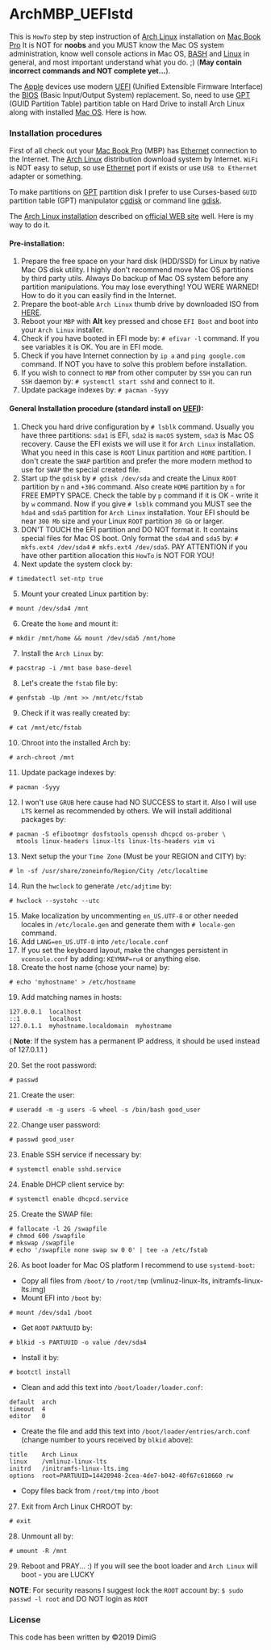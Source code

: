 ArchMBP_UEFIstd
===============
This is `HowTo` step by step instruction of [Arch Linux][archlnx] installation on [Mac Book Pro][mbp] It is NOT for **noobs** and you MUST know the Mac OS system administration, know well console actions in Mac OS, [BASH][bash] and [Linux][lnx] in general, and most important understand what you do. ;) (**May contain incorrect commands and NOT complete yet...**).  

The [Apple][apple] devices use modern [UEFI][uefi] (Unified Extensible Firmware Interface) the [BIOS][bios] (Basic Input/Output System) replacement. So, need to use [GPT][guid] (GUID Partition Table) partition table on Hard Drive to install Arch Linux along with installed [Mac OS][macos]. Here is how.  

### Installation procedures  

First of all check out your [Mac Book Pro][mbp] (MBP) has [Ethernet][ethernet] connection to the Internet. The [Arch Linux][archlnx] distribution download system by Internet. `WiFi` is NOT easy to setup, so use [Ethernet][ethernet] port if exists or use `USB to Ethernet` adapter or something.  

To make partitions on [GPT][guid] partition disk I prefer to use Curses-based `GUID` partition table (GPT) manipulator [cgdisk][cgdisk] or command line [gdisk][gdisk].  

The [Arch Linux installation][archinst] described on [official WEB site][archinst] well. Here is my way to do it.  

#### Pre-installation:  

 1.  Prepare the free space on your hard disk (HDD/SSD) for Linux by native Mac OS disk utility. I highly don't recommend move Mac OS partitions by third party utils. Always Do backup of Mac OS system before any partition manipulations. You may lose everything! YOU WERE WARNED! How to do it you can easily find in the Internet.  
 2.  Prepare the boot-able `Arch Linux` thumb drive by downloaded ISO from [HERE][archdl].  
 3.  Reboot your `MBP` with **Alt** key pressed and chose `EFI Boot` and boot into your `Arch Linux` installer.  
 4.  Check if you have booted in EFI mode by: `# efivar -l` command. If you see variables it is OK. You are in EFI mode.  
 5.  Check if you have Internet connection by `ip a` and `ping google.com` command. If NOT you have to solve this problem before installation.  
 6.  If you wish to connect to `MBP` from other computer by `SSH` you can run `SSH` daemon by: `# systemctl start sshd` and connect to it.  
 7.  Update package indexes by: `# pacman -Syyy`  

#### General Installation procedure (standard install on [UEFI][uefi]):  

 1.  Check you hard drive configuration by `# lsblk` command. Usually you have three partitions: `sda1` is EFI, `sda2` is `macOS` system, `sda3` is Mac OS recovery. Cause the EFI exists we will use it for `Arch Linux` installation. What you need in this case is `ROOT` Linux partition and `HOME` partition. I don't create the `SWAP` partition and prefer the more modern method to use for `SWAP` the special created file.  
 2.  Start up the `gdisk` by `# gdisk /dev/sda` and create the Linux `ROOT` partition by `n` and `+30G` command. Also create `HOME` partition by `n` for FREE EMPTY SPACE. Check the table by `p` command if it is OK - write it by `w` command. Now if you give `# lsblk` command you MUST see the `hda4` and `sda5` partition for `Arch Linux` installation. Your EFI should be near `300 Mb` size and your Linux `ROOT` partition `30 Gb` or larger.  
 3.  DON'T TOUCH the EFI partition and DO NOT format it. It contains special files for Mac OS boot. Only format the `sda4` and `sda5` by: `# mkfs.ext4 /dev/sda4` `# mkfs.ext4 /dev/sda5`. PAY ATTENTION if you have other partition allocation this `HowTo` is NOT FOR YOU!  
 4.  Next update the system clock by:  
 ```
 # timedatectl set-ntp true
 ```
 5.  Mount your created Linux partition by:  
 ```
 # mount /dev/sda4 /mnt
 ```
 6.  Create the `home` and mount it:  
 ```
 # mkdir /mnt/home && mount /dev/sda5 /mnt/home
 ```
 7.  Install the `Arch Linux` by:  
 ```
 # pacstrap -i /mnt base base-devel
 ```
 8.  Let's create the `fstab` file by:  
 ```
 # genfstab -Up /mnt >> /mnt/etc/fstab
 ```
 9.  Check if it was really created by:  
 ```
 # cat /mnt/etc/fstab
 ```
 10. Chroot into the installed Arch by:  
 ```
 # arch-chroot /mnt
 ```
 11. Update package indexes by:  
 ```
 # pacman -Syyy
 ```
 12. I won't use `GRUB` here cause had NO SUCCESS to start it. Also I will use `LTS` kernel as recommended by others. We will install additional packages by:  
 ```
 # pacman -S efibootmgr dosfstools openssh dhcpcd os-prober \
   mtools linux-headers linux-lts linux-lts-headers vim vi
 ```
 13. Next setup the your `Time Zone` (Must be your REGION and CITY) by:  
 ```
 # ln -sf /usr/share/zoneinfo/Region/City /etc/localtime
 ```
 14. Run the `hwclock` to generate `/etc/adjtime` by:  
 ```
 # hwclock --systohc --utc
 ```
 15. Make localization by uncommenting `en_US.UTF-8` or other needed locales in `/etc/locale.gen` and generate them with `# locale-gen` command.  
 16. Add `LANG=en_US.UTF-8` into `/etc/locale.conf`  
 17. If you set the keyboard layout, make the changes persistent in `vconsole.conf` by adding: `KEYMAP=ru4` or anything else.  
 18. Create the host name (chose your name) by:  
 ```
 # echo 'myhostname' > /etc/hostname
 ```
 19. Add matching names in hosts:  
 ```
 127.0.0.1	localhost
 ::1		localhost
 127.0.1.1	myhostname.localdomain	myhostname
 ```
 ( **Note**: If the system has a permanent IP address, it should be used instead of 127.0.1.1 )  

 20. Set the root password:  
 ```
 # passwd
 ```
 21. Create the user:  
 ```
 # useradd -m -g users -G wheel -s /bin/bash good_user
 ```
 22. Change user password:  
 ```
 # passwd good_user
 ```
 23. Enable SSH service if necessary by:  
 ```
 # systemctl enable sshd.service
 ```
 24. Enable DHCP client service by:  
 ```
 # systemctl enable dhcpcd.service
 ```
 25. Create the SWAP file:  
 ```
 # fallocate -l 2G /swapfile
 # chmod 600 /swapfile
 # mkswap /swapfile
 # echo '/swapfile none swap sw 0 0' | tee -a /etc/fstab
 ```
 26. As boot loader for Mac OS platform I recommend to use `systemd-boot`:  
   - Copy all files from `/boot/` to `/root/tmp` (vmlinuz-linux-lts, initramfs-linux-lts.img)  
   - Mount EFI into `/boot` by:  
   ```
   # mount /dev/sda1 /boot
   ```
   - Get `ROOT` `PARTUUID` by:  
   ```
   # blkid -s PARTUUID -o value /dev/sda4
   ```
   - Install it by:  
   ```
   # bootctl install
   ```
   - Clean and add this text into `/boot/loader/loader.conf`:  
   ```
   default  arch
   timeout  4
   editor   0
   ```
   - Create the file and add this text into `/boot/loader/entries/arch.conf` (change number to yours received by `blkid` above):  
   ```
   title    Arch Linux
   linux    /vmlinuz-linux-lts
   initrd   /initramfs-linux-lts.img
   options  root=PARTUUID=14420948-2cea-4de7-b042-40f67c618660 rw
   ```
   - Copy files back from `/root/tmp` into `/boot`  
 27. Exit from Arch Linux CHROOT by:  
 ```
 # exit
 ```
 28. Unmount all by:  
 ```
 # umount -R /mnt
 ```
 29. Reboot and PRAY... :) If you will see the boot loader and `Arch Linux` will boot - you are LUCKY  

**NOTE**: For security reasons I suggest lock the `ROOT` account by: `$ sudo passwd -l root` and DO NOT login as `ROOT`  

### License  

This code has been written by ©2019 DimiG  

[archlnx]:https://www.archlinux.org
[archinst]:https://wiki.archlinux.org/index.php/installation_guide
[archdl]:https://www.archlinux.org/download/
[apple]:https://www.apple.com
[uefi]:https://en.wikipedia.org/wiki/Unified_Extensible_Firmware_Interface
[bios]:https://en.wikipedia.org/wiki/BIOS
[guid]:https://en.wikipedia.org/wiki/GUID_Partition_Table
[macos]:https://en.wikipedia.org/wiki/MacOS
[mbp]:https://en.wikipedia.org/wiki/MacBook_Pro
[ethernet]:https://en.wikipedia.org/wiki/Ethernet
[cgdisk]:https://linux.die.net/man/8/cgdisk
[gdisk]:https://linux.die.net/man/8/gdisk
[bash]:https://en.wikipedia.org/wiki/Bash_(Unix_shell)
[lnx]:https://en.wikipedia.org/wiki/Linux
[systemdboot]:https://wiki.archlinux.org/index.php/Systemd-boot
